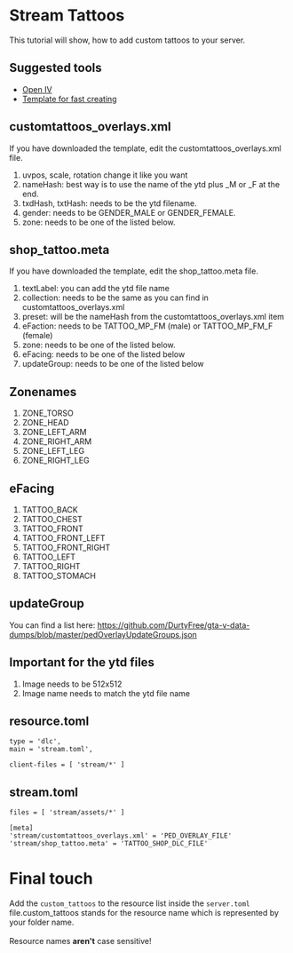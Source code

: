 # Stream Tattoos
This tutorial will show, how to add custom tattoos to your server.
## Suggested tools 
* [Open IV](https://openiv.com/)
* [Template for fast creating](https://github.com/C0kkie/altv_custom_tattoos)


## customtattoos_overlays.xml 
If you have downloaded the template, edit the customtattoos_overlays.xml file.
1. uvpos, scale, rotation change it like you want
2. nameHash: best way is to use the name of the ytd plus _M or _F at the end.
3. txdHash, txtHash: needs to be the ytd filename.
4. gender: needs to be GENDER_MALE or GENDER_FEMALE.
5. zone: needs to be one of the listed below.


## shop_tattoo.meta 
If you have downloaded the template, edit the shop_tattoo.meta file.
1. textLabel: you can add the ytd file name
2. collection: needs to be the same as you can find in customtattoos_overlays.xml
3. preset: will be the nameHash from the customtattoos_overlays.xml item
4. eFaction: needs to be TATTOO_MP_FM (male) or TATTOO_MP_FM_F (female)
5. zone: needs to be one of the listed below.
6. eFacing: needs to be one of the listed below
7. updateGroup: needs to be one of the listed below

## Zonenames 
1. ZONE_TORSO
2. ZONE_HEAD
3. ZONE_LEFT_ARM
4. ZONE_RIGHT_ARM
5. ZONE_LEFT_LEG
6. ZONE_RIGHT_LEG

## eFacing
1. TATTOO_BACK
2. TATTOO_CHEST
3. TATTOO_FRONT
4. TATTOO_FRONT_LEFT
5. TATTOO_FRONT_RIGHT
6. TATTOO_LEFT
7. TATTOO_RIGHT
8. TATTOO_STOMACH

## updateGroup 
You can find a list here: https://github.com/DurtyFree/gta-v-data-dumps/blob/master/pedOverlayUpdateGroups.json

## Important for the ytd files 
1. Image needs to be 512x512
2. Image name needs to match the ytd file name


## **resource.toml**
```
type = 'dlc',
main = 'stream.toml',

client-files = [ 'stream/*' ]
```

## **stream.toml** 
```
files = [ 'stream/assets/*' ]

[meta]
'stream/customtattoos_overlays.xml' = 'PED_OVERLAY_FILE'
'stream/shop_tattoo.meta' = 'TATTOO_SHOP_DLC_FILE'
```

# **Final touch** 
Add the ```custom_tattoos``` to the resource list inside the ```server.toml``` file.<ref>custom_tattoos stands for the resource name which is represented by your folder name.</ref><br><br>
Resource names **aren't** case sensitive!
